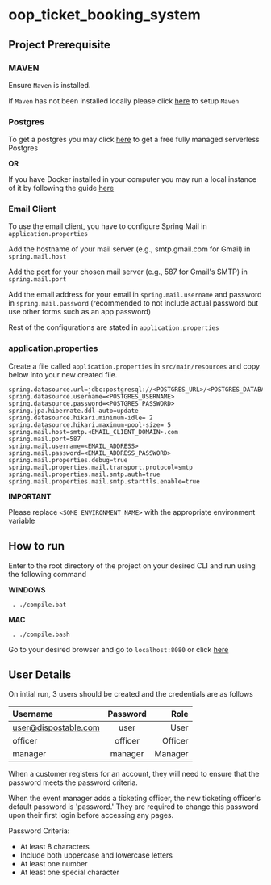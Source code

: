 # oop_ticket_booking_system

## Project Prerequisite

### MAVEN

Ensure `Maven` is installed.

If `Maven` has not been installed locally please click [here](https://www.baeldung.com/install-maven-on-windows-linux-mac) to setup `Maven`

### Postgres

To get a postgres you may click [here](https://neon.tech/) to get a free fully managed serverless Postgres

**OR**

If you have Docker installed in your computer you may run a local instance of it by following the guide [here](https://www.docker.com/blog/how-to-use-the-postgres-docker-official-image/)

### Email Client

To use the email client, you have to configure Spring Mail in `application.properties`

Add the hostname of your mail server (e.g., smtp.gmail.com for Gmail) in `spring.mail.host`

Add the port for your chosen mail server (e.g., 587 for Gmail's SMTP) in `spring.mail.port`

Add the email address for your email in `spring.mail.username` and password in `spring.mail.password` (recommended to not include actual password but use other forms such as an app password)

Rest of the configurations are stated in `application.properties`

### application.properties

Create a file called `application.properties` in `src/main/resources` and copy below into your new created file.

```
spring.datasource.url=jdbc:postgresql://<POSTGRES_URL>/<POSTGRES_DATABASE_NAME>
spring.datasource.username=<POSTGRES_USERNAME>
spring.datasource.password=<POSTGRES_PASSWORD>
spring.jpa.hibernate.ddl-auto=update
spring.datasource.hikari.minimum-idle= 2
spring.datasource.hikari.maximum-pool-size= 5
spring.mail.host=smtp.<EMAIL_CLIENT_DOMAIN>.com
spring.mail.port=587
spring.mail.username=<EMAIL_ADDRESS>
spring.mail.password=<EMAIL_ADDRESS_PASSWORD>
spring.mail.properties.debug=true
spring.mail.properties.mail.transport.protocol=smtp
spring.mail.properties.mail.smtp.auth=true
spring.mail.properties.mail.smtp.starttls.enable=true
```

**IMPORTANT**

Please replace `<SOME_ENVIRONMENT_NAME>` with the appropriate environment variable

## How to run

Enter to the root directory of the project on your desired CLI and run using the following command

**WINDOWS**

```
 . ./compile.bat
```

**MAC**

```
 . ./compile.bash
```

Go to your desired browser and go to `localhost:8080` or click [here](https://localhost:8080/)

## User Details

On intial run, 3 users should be created and the credentials are as follows

| Username             | Password |    Role |
| :------------------- | :------: | ------: |
| user@dispostable.com |   user   |    User |
| officer              | officer  | Officer |
| manager              | manager  | Manager |

When a customer registers for an account, they will need to ensure that the password meets the password criteria.

When the event manager adds a ticketing officer, the new ticketing officer's default password is 'password.' They are required to change this password upon their first login before accessing any pages.

Password Criteria:

- At least 8 characters
- Include both uppercase and lowercase letters
- At least one number
- At least one special character
